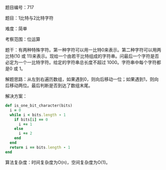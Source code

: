 题目编号：717

题目：1比特与2比特字符

难度：简单

考察范围：位运算

题干：有两种特殊字符。第一种字符可以用一比特0来表示。第二种字符可以用两比特(10 或 11)来表示。现给一个由若干比特组成的字符串。问最后一个字符是否必定为一个一比特字符。给定的字符串总长度不超过 1000。字符串中每个字符都是0 或 1。

解题思路：从左到右遍历数组，如果遇到0，则向后移动一位；如果遇到1，则向后移动两位。最后判断是否到达了数组末尾。

解决方案：

```ruby
def is_one_bit_character(bits)
  i = 0
  while i < bits.length - 1
    if bits[i] == 0
      i += 1
    else
      i += 2
    end
  end
  return i == bits.length - 1
end
```

算法复杂度：时间复杂度为O(n)，空间复杂度为O(1)。